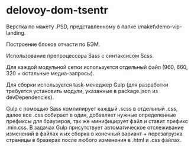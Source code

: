 # delovoy-dom-tsentr

Верстка по макету .PSD, представленному в папке \maket\demo-vip-landing.

Построение блоков отчасти по БЭМ.

Использование препроцессора Sass с синтаксисом Scss.

Для каждой модульной сетки используется отдельный файл (960, 660, 320 + остальные медиа-запросы).

Для сборки используется task-менеджер Gulp (для разработки требуется установить модули, указанные в package.json из devDependencies).

Gulp с помощью Sass компилирует каждый .scss в отдельный .css, далее все .css собирает в один, добавляет нужные определенные префиксы
для браузеров, так же минифицирует файл и ставит префикс .min.css. В задачах Gulp присутствует автоматическое отслеживание изменений в 
файлах и их сборка в конечный вариант + перезагрузка страницы в бразерах после любого изменения в .html и .css файлах.
